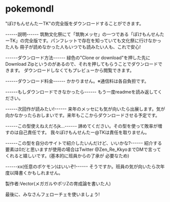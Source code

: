 # pokemondl
"ぽけもんせんたーTK"の完全版をダウンロードすることができます。

------説明------
筑駒文化祭にて「筑駒メッセ」の一つである「ぽけもんせんたーTK」の完全版です。パンフレットで存在を知っていても文化祭に行けなかった人も
冊子が読めなかった人もいつでも読みたい人も、これで安心!

------ダウンロード方法------
緑色の"Clone or download"を押した先にDownload Zipというのがあるので、それを押してもらうことでダウンロードできます。
ダウンロードしなくてもプレビューから閲覧できます。

------ダウンロード料金------
かかりません。※通信料は各自負担です。

------もしダウンロードできなかったら------
もう一度readmeを読み返してください。

------次回作が読みたい!------
来年のメッセにも気が向いたら出展します。気が向かなかったらおしまいです。来年もここからダウンロードさせる予定です。

------この型使えねえだろjk...------
諦めてください。その型を使って敗率が増すのは自己責任です。
我々ぽけもんせんたー@TKは責任を取りません。

------この型を自分のサイトで紹介したいんだけど、いいかな?------
紹介する要素は0だと思いますが使用の場合はTwitter @Zen_Re_KkyoまでDMで言ってくれると嬉しいです。(基本的に班員からの了承が
必要なため)

------xx(任意のポケモン)はいいぞ!------
そうですか。班員の気が向いたら次年度以降書くかもしれません。

製作者:Vector(メガガルやポリZの育成論を書いた人)

最後に、みなさんフェローチェを使いましょう!
